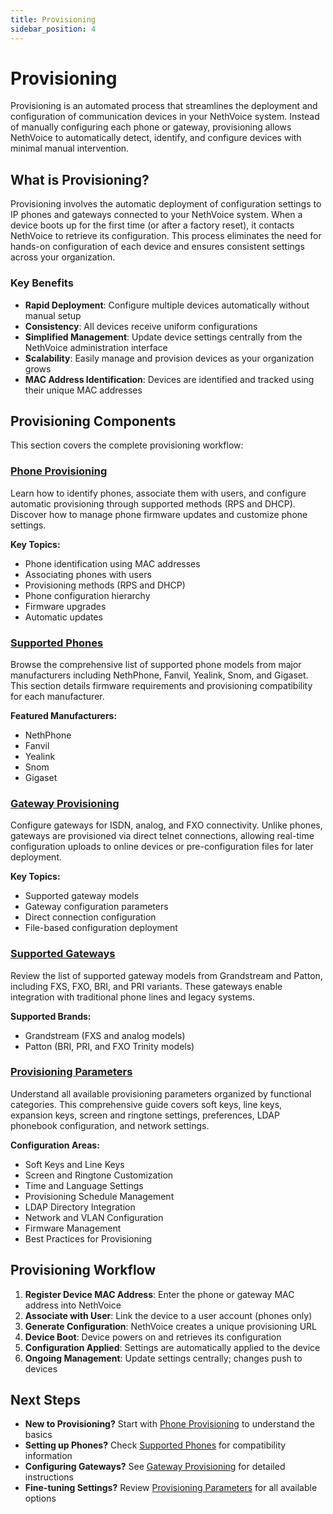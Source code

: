 ```yaml
---
title: Provisioning
sidebar_position: 4
---
```


# Provisioning

Provisioning is an automated process that streamlines the deployment and configuration of communication devices in your NethVoice system. Instead of manually configuring each phone or gateway, provisioning allows NethVoice to automatically detect, identify, and configure devices with minimal manual intervention.

## What is Provisioning?

Provisioning involves the automatic deployment of configuration settings to IP phones and gateways connected to your NethVoice system. When a device boots up for the first time (or after a factory reset), it contacts NethVoice to retrieve its configuration. This process eliminates the need for hands-on configuration of each device and ensures consistent settings across your organization.

### Key Benefits

- **Rapid Deployment**: Configure multiple devices automatically without manual setup
- **Consistency**: All devices receive uniform configurations
- **Simplified Management**: Update device settings centrally from the NethVoice administration interface
- **Scalability**: Easily manage and provision devices as your organization grows
- **MAC Address Identification**: Devices are identified and tracked using their unique MAC addresses

## Provisioning Components

This section covers the complete provisioning workflow:

### [Phone Provisioning](phone_provisioning)
Learn how to identify phones, associate them with users, and configure automatic provisioning through supported methods (RPS and DHCP). Discover how to manage phone firmware updates and customize phone settings.

**Key Topics:**
- Phone identification using MAC addresses
- Associating phones with users
- Provisioning methods (RPS and DHCP)
- Phone configuration hierarchy
- Firmware upgrades
- Automatic updates

### [Supported Phones](supported_phones)
Browse the comprehensive list of supported phone models from major manufacturers including NethPhone, Fanvil, Yealink, Snom, and Gigaset. This section details firmware requirements and provisioning compatibility for each manufacturer.

**Featured Manufacturers:**
- NethPhone
- Fanvil
- Yealink
- Snom
- Gigaset

### [Gateway Provisioning](gateway_provisioning)
Configure gateways for ISDN, analog, and FXO connectivity. Unlike phones, gateways are provisioned via direct telnet connections, allowing real-time configuration uploads to online devices or pre-configuration files for later deployment.

**Key Topics:**
- Supported gateway models
- Gateway configuration parameters
- Direct connection configuration
- File-based configuration deployment

### [Supported Gateways](supported_gateways)
Review the list of supported gateway models from Grandstream and Patton, including FXS, FXO, BRI, and PRI variants. These gateways enable integration with traditional phone lines and legacy systems.

**Supported Brands:**
- Grandstream (FXS and analog models)
- Patton (BRI, PRI, and FXO Trinity models)

### [Provisioning Parameters](provisioning_parameters)
Understand all available provisioning parameters organized by functional categories. This comprehensive guide covers soft keys, line keys, expansion keys, screen and ringtone settings, preferences, LDAP phonebook configuration, and network settings.

**Configuration Areas:**
- Soft Keys and Line Keys
- Screen and Ringtone Customization
- Time and Language Settings
- Provisioning Schedule Management
- LDAP Directory Integration
- Network and VLAN Configuration
- Firmware Management
- Best Practices for Provisioning

## Provisioning Workflow

1. **Register Device MAC Address**: Enter the phone or gateway MAC address into NethVoice
2. **Associate with User**: Link the device to a user account (phones only)
3. **Generate Configuration**: NethVoice creates a unique provisioning URL
4. **Device Boot**: Device powers on and retrieves its configuration
5. **Configuration Applied**: Settings are automatically applied to the device
6. **Ongoing Management**: Update settings centrally; changes push to devices

## Next Steps

- **New to Provisioning?** Start with [Phone Provisioning](phone_provisioning) to understand the basics
- **Setting up Phones?** Check [Supported Phones](supported_phones) for compatibility information
- **Configuring Gateways?** See [Gateway Provisioning](gateway_provisioning) for detailed instructions
- **Fine-tuning Settings?** Review [Provisioning Parameters](provisioning_parameters) for all available options


